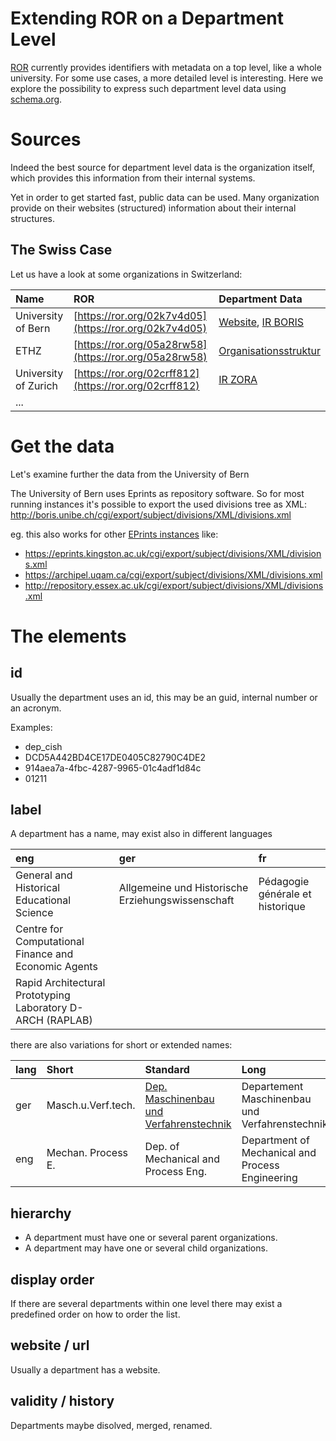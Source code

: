 # Extending ROR on a Department Level

[ROR](https://ror.org/) currently provides identifiers with metadata on a top level, like a whole university. For some use cases, a more detailed level is interesting. Here we explore the possibility to express such department level data using [schema.org](https://schema.org/).

# Sources

Indeed the best source for department level data is the organization itself, which provides this information from their internal systems.

Yet in order to get started fast, public data can be used. Many organization provide on their websites (structured) information about their internal structures.

## The Swiss Case

Let us have a look at some organizations in Switzerland:


| Name        | ROR           | Department Data  |
| :------------- |:-------------| :-----|
|University of Bern | [https://ror.org/02k7v4d05](https://ror.org/02k7v4d05) | [Website](https://www.unibe.ch/facultiesinstitutes/index_eng.html), [IR BORIS](https://boris.unibe.ch/view/divisions/divisions.html)|
|ETHZ| [https://ror.org/05a28rw58](https://ror.org/05a28rw58)| [Organisationsstruktur](https://www.bi.id.ethz.ch/orgdb/ListePre.do?filter=1)|
|University of Zurich| [https://ror.org/02crff812](https://ror.org/02crff812)|[IR ZORA](https://www.zora.uzh.ch/view/subjectsnew/)|
|...|||

# Get the data

Let's examine further the data from the University of Bern

The University of Bern uses Eprints as repository software. So for most running instances it's possible to export the used divisions tree as XML:
http://boris.unibe.ch/cgi/export/subject/divisions/XML/divisions.xml

eg. this also works for other [EPrints instances](http://roar.eprints.org/cgi/roar_search/advanced?location_country=&software=eprints&type=&order=-recordcount/-date) like:

 - https://eprints.kingston.ac.uk/cgi/export/subject/divisions/XML/divisions.xml
 - https://archipel.uqam.ca/cgi/export/subject/divisions/XML/divisions.xml
 - http://repository.essex.ac.uk/cgi/export/subject/divisions/XML/divisions.xml

# The elements

## id
Usually the department uses an id, this may be an guid, internal number or an acronym. 

Examples:

 - dep_cish
 - DCD5A442BD4CE17DE0405C82790C4DE2
 - 914aea7a-4fbc-4287-9965-01c4adf1d84c
 - 01211
 
## label

A department has a name, may exist also in different languages

| eng | ger | fr |
| :------------- |:-------------| :-----|
| General and Historical Educational Science | Allgemeine und Historische Erziehungswissenschaft | Pédagogie générale et historique |
|Centre for Computational Finance and Economic Agents|||
|Rapid Architectural Prototyping Laboratory D-ARCH (RAPLAB)|||

there are also variations for short or extended names:

|lang| Short | Standard | Long|
| :------------- |:-------------| :-----|:-----|
| ger| Masch.u.Verf.tech. | [Dep. Maschinenbau und Verfahrenstechnik](https://www.bi.id.ethz.ch/orgdb/OrgeinheitDetailPre.do?leitzahl=02130&closeMenu=1) | Departement Maschinenbau und Verfahrenstechnik |
|eng| Mechan. Process E. |Dep. of Mechanical and Process Eng.|Department of Mechanical and Process Engineering|

## hierarchy

- A department must have one or several parent organizations.
- A department may have one or several child organizations.

## display order

If there are several departments within one level there may exist a predefined order on how to order the list.

## website / url

Usually a department has a website.

## validity / history

Departments maybe disolved, merged, renamed. 


